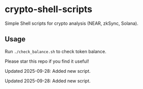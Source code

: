 # crypto-shell-scripts
Simple Shell scripts for crypto analysis (NEAR, zkSync, Solana).

## Usage
Run `./check_balance.sh` to check token balance.

Please star this repo if you find it useful!


Updated 2025-09-28: Added new script.

Updated 2025-09-28: Added new script.